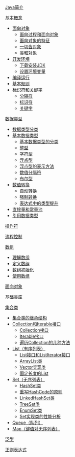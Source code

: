 [Java简介](Java简介.md)

[基本概念]()
- [面向对象](基本概念/面向对象.md)
    - [面向过程和面向对象](基本概念/面向对象.md)
    - [面向对象的特征](基本概念/面向对象.md)
    - [一切皆对象](基本概念/面向对象.md)
    - [类和对象](基本概念/面向对象.md)
- [开发环境](基本概念/开发环境.md)
    - [下载安装JDK](基本概念/开发环境.md)
    - [设置环境变量](基本概念/开发环境.md)
- [编译运行](基本概念/编译运行.md)
- [基本规则](基本概念/基本规则.md)
- [标识符和关键字](基本概念/标识符和关键字.md)
    - [分隔符](基本概念/标识符和关键字.md)
    - [标识符](基本概念/标识符和关键字.md)
    - [关键字](基本概念/标识符和关键字.md)

[数据类型](数据类型/readme.md)
- [数据类型分类](数据类型/数据类型分类.md)
- [基本数据类型](数据类型/基本数据类型.md)
    - [基本数据类型的分类](数据类型/基本数据类型.md)
    - [整型](数据类型/基本数据类型.md)
    - [字符型](数据类型/基本数据类型.md)
    - [浮点型](数据类型/基本数据类型.md)
    - [浮点型的表示方法](数据类型/基本数据类型.md)
    - [数值分隔符](数据类型/基本数据类型.md)
    - [布尔型](数据类型/基本数据类型.md)
- [数值转换](数据类型/数值转换.md)
    - [自动转换](数据类型/数值转换.md)
    - [强制转换](数据类型/数值转换.md)
    - [表达式中的类型提升](数据类型/数值转换.md)
- [直接量和常量池](数据类型/直接量和常量池.md)
- [引用数据类型]()

[操作符]()

[流程控制]()

[数组]()
- [理解数组]()
- [定义数组]()
- [数组初始化]()
- [使用数组]()

[面向对象]()

[基础类库]()

[集合类](集合类/Readme.md)
- [集合类的继承结构](集合类/InheritanceStructure.md)  
- [Collection和Iterable接口](集合类/Collection/Readme.md)
    - [Collection接口](集合类/Collection/Readme.md)
    - [Iterable接口](集合类/Collection/Iterable.md)
    - [遍历Collection的几种方法](集合类/Collection/遍历Collection的几种方法.md)
- [List（有序列表）](集合类/List/Readme.md)
    - [List接口和ListIterator接口]()
    - [ArrayList类]()
    - [Vector实现类]()
    - [固定长度的List]()
- [Set（无序列表）](集合类/Set/Readme.md)  
    - [HashSet类](集合类/Set/HashSet.md)
    - [重写HashCode的原则](集合类/Set/重写HashCode的原则.md)
    - [LinkedHashSet类](集合类/Set/LinkedHashSet.md)
    - [TreeSet类](集合类/Set/TreeSet.md)
    - [EnumSet类](集合类/Set/EnumSet.md)
    - [Set实现类的性能分析](集合类/Set/Set实现类的性能分析.md)
- [Queue（队列）](集合类/Queue.md)  
- [Map（键值对无序列表）](集合类/Map.md)  

[泛型]()

[正则表达式](正则表达式.md)